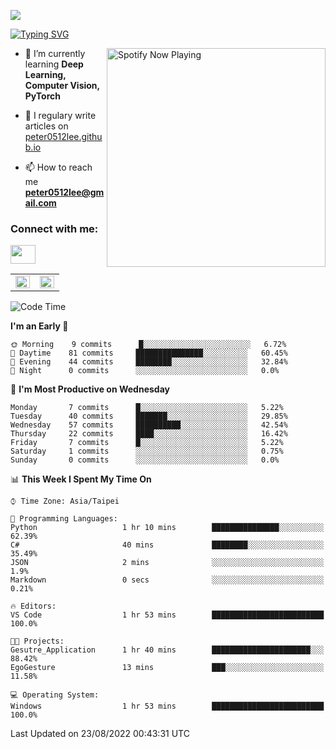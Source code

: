 ![](https://komarev.com/ghpvc/?username=peter0512lee&color=ff69b4)

[![Typing SVG](https://readme-typing-svg.herokuapp.com?color=F742BA&size=22&lines=Hi!+I'm+JYL)](https://git.io/typing-svg)

[<img src="https://spotify-now-playing.peter0512lee.vercel.app/api/spotify-playing" alt="Spotify Now Playing" width="350" align="right" />](https://open.spotify.com/user/21iyoswqgnkoe7peuesmqnhgy)

- 🌱 I’m currently learning **Deep Learning, Computer Vision, PyTorch**

- 📝 I regulary write articles on [peter0512lee.github.io](https://peter0512lee.github.io/)

- 📫 How to reach me **peter0512lee@gmail.com**

<h3 align="left">Connect with me:</h3>
<p align="left">
<a href="https://linkedin.com/in/jie-ying-li-b43a1416b" target="blank"><img align="center" src="https://raw.githubusercontent.com/rahuldkjain/github-profile-readme-generator/master/src/images/icons/Social/linked-in-alt.svg" height="30" width="40" /></a>
<!-- <a href="https://fb.com/peter0512lee" target="blank"><img align="center" src="https://raw.githubusercontent.com/rahuldkjain/github-profile-readme-generator/master/src/images/icons/Social/facebook.svg" alt="peter0512lee" height="30" width="40" /></a> -->
<!-- <a href="https://instagram.com/etiquette_ying" target="blank"><img align="center" src="https://raw.githubusercontent.com/rahuldkjain/github-profile-readme-generator/master/src/images/icons/Social/instagram.svg" alt="etiquette_ying" height="30" width="40" /></a> -->
<!-- <a href="https://medium.com/@peter0512lee" target="blank"><img align="center" src="https://raw.githubusercontent.com/rahuldkjain/github-profile-readme-generator/master/src/images/icons/Social/medium.svg" alt="@peter0512lee" height="30" width="40" /></a> -->
</p>

<table><tr><td valign="top" width="50%">

<img src="https://github-readme-stats.vercel.app/api?username=peter0512lee&hide_border=true&show_icons=true&locale=en" align="left" style="width: 100%" />

</td><td valign="top" width="50%">

<img src="https://github-readme-stats.vercel.app/api/top-langs?username=peter0512lee&hide_border=true&show_icons=true&locale=en&layout=compact" align="left" style="width: 100%" />

</td></tr></table>  

<!--START_SECTION:waka-->
![Code Time](http://img.shields.io/badge/Code%20Time-747%20hrs%2027%20mins-blue)

**I'm an Early 🐤** 

```text
🌞 Morning    9 commits      █░░░░░░░░░░░░░░░░░░░░░░░░   6.72% 
🌆 Daytime    81 commits     ███████████████░░░░░░░░░░   60.45% 
🌃 Evening    44 commits     ████████░░░░░░░░░░░░░░░░░   32.84% 
🌙 Night      0 commits      ░░░░░░░░░░░░░░░░░░░░░░░░░   0.0%

```
📅 **I'm Most Productive on Wednesday** 

```text
Monday       7 commits      █░░░░░░░░░░░░░░░░░░░░░░░░   5.22% 
Tuesday      40 commits     ███████░░░░░░░░░░░░░░░░░░   29.85% 
Wednesday    57 commits     ██████████░░░░░░░░░░░░░░░   42.54% 
Thursday     22 commits     ████░░░░░░░░░░░░░░░░░░░░░   16.42% 
Friday       7 commits      █░░░░░░░░░░░░░░░░░░░░░░░░   5.22% 
Saturday     1 commits      ░░░░░░░░░░░░░░░░░░░░░░░░░   0.75% 
Sunday       0 commits      ░░░░░░░░░░░░░░░░░░░░░░░░░   0.0%

```


📊 **This Week I Spent My Time On** 

```text
⌚︎ Time Zone: Asia/Taipei

💬 Programming Languages: 
Python                   1 hr 10 mins        ███████████████░░░░░░░░░░   62.39% 
C#                       40 mins             ████████░░░░░░░░░░░░░░░░░   35.49% 
JSON                     2 mins              ░░░░░░░░░░░░░░░░░░░░░░░░░   1.9% 
Markdown                 0 secs              ░░░░░░░░░░░░░░░░░░░░░░░░░   0.21%

🔥 Editors: 
VS Code                  1 hr 53 mins        █████████████████████████   100.0%

🐱‍💻 Projects: 
Gesutre_Application      1 hr 40 mins        ██████████████████████░░░   88.42% 
EgoGesture               13 mins             ███░░░░░░░░░░░░░░░░░░░░░░   11.58%

💻 Operating System: 
Windows                  1 hr 53 mins        █████████████████████████   100.0%

```


 Last Updated on 23/08/2022 00:43:31 UTC
<!--END_SECTION:waka-->


<!--
**peter0512lee/peter0512lee** is a ✨ _special_ ✨ repository because its `README.md` (this file) appears on your GitHub profile.

